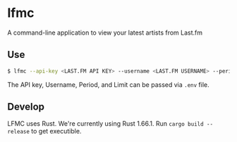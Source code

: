# lfmc
A command-line application to view your latest artists from Last.fm

## Use

``` sh
$ lfmc --api-key <LAST.FM API KEY> --username <LAST.FM USERNAME> --period 7days --limit 5
```

The API key, Username, Period, and Limit can be passed via `.env` file.

## Develop

LFMC uses Rust.
We're currently using Rust 1.66.1.
Run `cargo build --release` to get executible.
